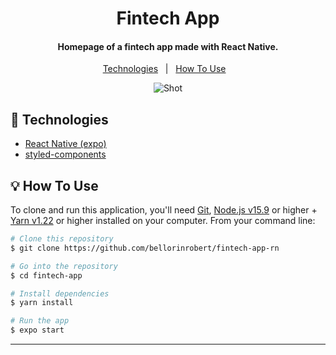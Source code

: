 <h1 align="center">
    Fintech App
</h1>

<h4 align="center">
  Homepage of a fintech app made with React Native.
</h4>
<p align="center">
  <a href="#rocket-technologies">Technologies</a>&nbsp;&nbsp;&nbsp;|&nbsp;&nbsp;
  <a href="#bulb-how-to-use">How To Use</a>&nbsp;&nbsp;&nbsp;
</p>


<p align="center">
  <img alt="Shot" src="https://i.imgur.com/KhL9HoB_d.png?maxwidth=760&fidelity=grand">
</p>

## :rocket: Technologies

-  [React Native (expo)](https://expo.io)
-  [styled-components](https://www.styled-components.com/)

## :bulb: How To Use

To clone and run this application, you'll need [Git](https://git-scm.com), [Node.js v15.9][nodejs] or higher + [Yarn v1.22][yarn] or higher installed on your computer. From your command line:

```bash
# Clone this repository
$ git clone https://github.com/bellorinrobert/fintech-app-rn

# Go into the repository
$ cd fintech-app

# Install dependencies
$ yarn install

# Run the app
$ expo start
```
---

[nodejs]: https://nodejs.org/
[yarn]: https://yarnpkg.com/
